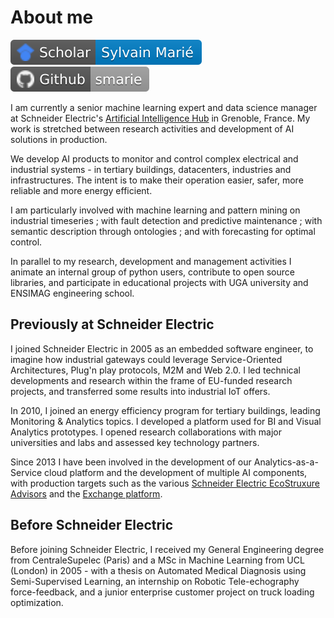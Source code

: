 # About me

[![scholar_sma.svg](./assets/badges/scholar_sma.svg)](https://scholar.google.fr/citations?user=PRZ7h8sAAAAJ)
[![github_sma.svg](./assets/badges/github_sma.svg)](https://github.com/smarie)

I am currently a senior machine learning expert and data science manager at Schneider Electric's 
[Artificial Intelligence Hub](https://www.se.com/ww/en/work/solutions/artificial-intelligence/hub.jsp) in Grenoble, 
France. My work is stretched between research activities and development of AI solutions in production. 

We develop AI products to monitor and control complex electrical and industrial systems - in tertiary buildings, 
datacenters, industries and infrastructures. The intent is to make their operation easier, safer, more reliable and 
more energy efficient. 

I am particularly involved with machine learning and pattern mining on industrial timeseries ; with fault detection 
and predictive maintenance ; with semantic description through  ontologies ; and with forecasting for 
optimal control.

In parallel to my research, development and management activities I animate an internal group of python users, 
contribute to open source libraries, and participate in educational projects with UGA university and ENSIMAG 
engineering school.

## Previously at Schneider Electric

I joined Schneider Electric in 2005 as an embedded software engineer, to imagine how industrial gateways could leverage
Service-Oriented Architectures, Plug'n play protocols, M2M and Web 2.0. I led technical developments and research 
within the frame of EU-funded research projects, and transferred some results into industrial IoT offers.

In 2010, I joined an energy efficiency program for tertiary buildings, leading Monitoring & Analytics topics. 
I developed a platform used for BI and Visual Analytics prototypes. I opened research collaborations with major 
universities and labs and assessed key technology partners.

Since 2013 I have been involved in the development of our Analytics-as-a-Service cloud 
platform and the development of multiple AI components, with production targets such as the various [Schneider 
Electric EcoStruxure Advisors](https://www.se.com/ww/en/work/campaign/innovation/overview.jsp) and the [Exchange 
platform](https://exchange.se.com/).


## Before Schneider Electric

Before joining Schneider Electric, I received my General Engineering degree from CentraleSupelec (Paris) and a MSc 
in Machine Learning from UCL (London) in 2005 - with a thesis on Automated Medical Diagnosis using Semi-Supervised 
Learning, an internship on Robotic Tele-echography force-feedback, and a junior enterprise customer project on truck 
loading optimization. 
